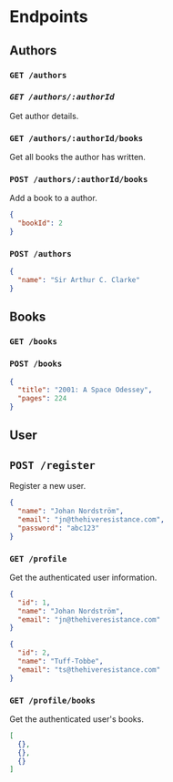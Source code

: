 # Endpoints

## Authors

### `GET /authors`

### _`GET /authors/:authorId`_

Get author details.

### `GET /authors/:authorId/books`

Get all books the author has written.

### `POST /authors/:authorId/books`

Add a book to a author.

```json
{
  "bookId": 2
}
```

### `POST /authors`

```json
{
  "name": "Sir Arthur C. Clarke"
}
```

## Books

### `GET /books`

### `POST /books`

```json
{
  "title": "2001: A Space Odessey",
  "pages": 224
}
```

## User

## `POST /register`

Register a new user.

```json
{
  "name": "Johan Nordström",
  "email": "jn@thehiveresistance.com",
  "password": "abc123"
}
```

### `GET /profile`

Get the authenticated user information.

```json
{
  "id": 1,
  "name": "Johan Nordström",
  "email": "jn@thehiveresistance.com"
}
```

```json
{
  "id": 2,
  "name": "Tuff-Tobbe",
  "email": "ts@thehiveresistance.com"
}
```

### `GET /profile/books`

Get the authenticated user's books.

```json
[
  {},
  {},
  {}
]
```
